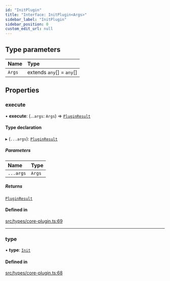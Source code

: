 ```yaml
---
id: "InitPlugin"
title: "Interface: InitPlugin<Args>"
sidebar_label: "InitPlugin"
sidebar_position: 0
custom_edit_url: null
---
```


## Type parameters

| Name | Type |
| :------ | :------ |
| `Args` | extends `any`[] = `any`[] |

## Properties

### execute

• **execute**: (...`args`: `Args`) => [`PluginResult`](../modules.md#pluginresult)

#### Type declaration

▸ (`...args`): [`PluginResult`](../modules.md#pluginresult)

##### Parameters

| Name | Type |
| :------ | :------ |
| `...args` | `Args` |

##### Returns

[`PluginResult`](../modules.md#pluginresult)

#### Defined in

[src/types/core-plugin.ts:69](https://github.com/sern-handler/handler/blob/2106522/src/types/core-plugin.ts#L69)

___

### type

• **type**: [`Init`](../enums/PluginType.md#init)

#### Defined in

[src/types/core-plugin.ts:68](https://github.com/sern-handler/handler/blob/2106522/src/types/core-plugin.ts#L68)
